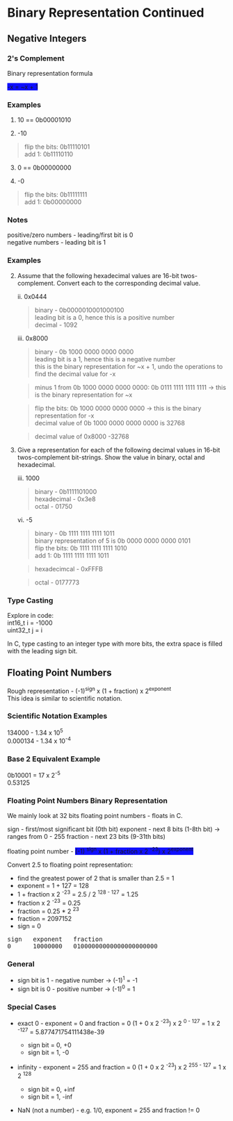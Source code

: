 # Binary Representation Continued

## Negative Integers
### 2's Complement

Binary representation formula

<span style="background-color: #0F0FFF"> -x = ~x + 1 </span>

### Examples

1. 10 == 0b00001010

2. -10

> flip the bits: 0b11110101 \
> add 1: 0b11110110

3. 0 == 0b00000000

4. -0
> flip the bits: 0b11111111 \
> add 1: 0b00000000

### Notes
positive/zero numbers - leading/first bit is 0 \
negative numbers - leading bit is 1

### Examples

2. Assume that the following hexadecimal values are 16-bit twos-complement. Convert each to the corresponding decimal value.

    ii. 0x0444
    > binary - 0b0000010001000100 \
    > leading bit is a 0, hence this is a positive number \
    > decimal - 1092

    iii. 0x8000
    > binary - 0b 1000 0000 0000 0000 \
    > leading bit is a 1, hence this is a negative number \
    > this is the binary representation for ~x + 1, undo the operations to find the decimal value for -x

    > minus 1 from 0b 1000 0000 0000 0000: 0b 0111 1111 1111 1111 -> this is the binary representation for ~x

    > flip the bits: 0b 1000 0000 0000 0000 -> this is the binary representation for -x \
    > decimal value of 0b 1000 0000 0000 0000 is 32768

    > decimal value of 0x8000 -32768


3. Give a representation for each of the following decimal values in 16-bit twos-complement bit-strings. Show the value in binary, octal and hexadecimal.

   iii. 1000
    > binary - 0b1111101000 \
    > hexadecimal - 0x3e8 \
    > octal - 01750

   vi. -5
    > binary - 0b 1111 1111 1111 1011 \
    > binary representation of 5 is 0b 0000 0000 0000 0101 \
    > flip the bits: 0b 1111 1111 1111 1010 \
    > add 1: 0b 1111 1111 1111 1011

    > hexadecimcal - 0xFFFB

    > octal - 0177773

### Type Casting

Explore in code: \
int16_t i = -1000 \
uint32_t j = i

In C, type casting to an integer type with more bits, the extra space is filled with the leading sign bit.



## Floating Point Numbers

Rough representation - (-1)<sup>sign</sup> x (1 + fraction) x 2<sup>exponent</sup> \
This idea is similar to scientific notation.

### Scientific Notation Examples

134000 - 1.34 x 10<sup>5</sup> \
0.000134 - 1.34 x 10<sup>-4</sup>

### Base 2 Equivalent Example

0b10001 = 17 x 2<sup>-5</sup> \
0.53125

### Floating Point Numbers Binary Representation

We mainly look at 32 bits floating point numbers - floats in C.

sign - first/most significant bit (0th bit)
exponent - next 8 bits (1-8th bit) -> ranges from 0 - 255
fraction - next 23 bits (9-31th bits)

floating point number - <span style="background-color: #0F0FFF"> (-1) <sup>sign</sup> x (1 + fraction x 2 <sup>-23</sup>) x 2<sup>exponent</sup>  </span>


Convert 2.5 to floating point representation:
- find the greatest power of 2 that is smaller than 2.5 = 1
- exponent = 1 + 127 = 128
- 1 + fraction x 2 <sup>-23</sup> = 2.5 / 2 <sup>128 - 127</sup> = 1.25
- fraction x 2 <sup>-23</sup> = 0.25
- fraction = 0.25 * 2 <sup>23</sup>
- fraction = 2097152
- sign = 0

<pre>
sign   exponent   fraction
0      10000000   01000000000000000000000
</pre>

### General
- sign bit is 1 - negative number -> (-1)<sup>1</sup> = -1
- sign bit is 0 - positive number -> (-1)<sup>0</sup> = 1

### Special Cases

- exact 0 - exponent = 0 and fraction = 0
(1 + 0 x 2 <sup>-23</sup>) x 2 <sup>0 - 127</sup>
= 1 x 2 <sup>-127</sup> = 5.877471754111438e-39
  - sign bit = 0, +0
  - sign bit = 1, -0

- infinity - exponent = 255 and fraction = 0
(1 + 0 x 2 <sup>-23</sup>) x 2 <sup>255 - 127</sup>
= 1 x 2 <sup>128</sup>
  - sign bit = 0, +inf
  - sign bit = 1, -inf

- NaN (not a number) - e.g. 1/0, exponent = 255 and fraction != 0
